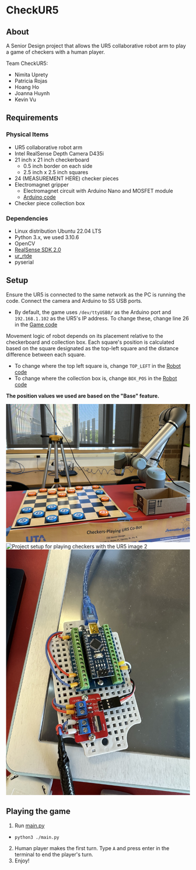 # CheckUR5
## About
A Senior Design project that allows the UR5 collaborative robot arm to play a game of checkers with a human player.

Team CheckUR5:
- Nimita Uprety
- Patricia Rojas
- Hoang Ho
- Joanna Huynh
- Kevin Vu

## Requirements
### Physical Items
- UR5 collaborative robot arm
- Intel RealSense Depth Camera D435i
- 21 inch x 21 inch checkerboard
  - 0.5 inch border on each side
  - 2.5 inch x 2.5 inch squares
- 24 (MEASUREMENT HERE) checker pieces
- Electromagnet gripper
  - Electromagnet circuit with Arduino Nano and MOSFET module
  - [Arduino code](./arduino_magnet/arduino_magnet.ino)
- Checker piece collection box

### Dependencies
- Linux distribution Ubuntu 22.04 LTS
- Python 3.x, we used 3.10.6
- OpenCV
- [RealSense SDK 2.0](https://dev.intelrealsense.com/docs/compiling-librealsense-for-linux-ubuntu-guide)
- [ur_rtde](https://pypi.org/project/ur-rtde/)
- pyserial

## Setup
Ensure the UR5 is connected to the same network as the PC is running the code. Connect the camera and Arduino to SS USB ports.
- By default, the game uses `/dev/ttyUSB0/` as the Arduino port and `192.168.1.102` as the UR5's IP address. To change these, change line 26 in the [Game code](./checkers/game.py)

Movement logic of robot depends on its placement relative to the checkerboard and collection box. Each square's position is calculated based on the square designated as the top-left square and the distance difference between each square.

- To change where the top left square is, change `TOP_LEFT` in the [Robot code](./checkers/robot.py)
- To change where the collection box is, change `BOX_POS` in the [Robot code](./checkers/robot.py)

**The position values we used are based on the "Base" feature.**

![Project setup for playing checkers with the UR5 image 1](./images/setup-1.jpg)
![Project setup for playing checkers with the UR5 image 2](./images/setup-2.jpg)
![The electromagnet circuit using the Arduino Nano and MOSFET module](./images/microcontroller.jpg)

## Playing the game
1. Run [main.py](./main.py)
  - `python3 ./main.py`
2. Human player makes the first turn. Type `A` and press enter in the terminal to end the player's turn.
3. Enjoy!
